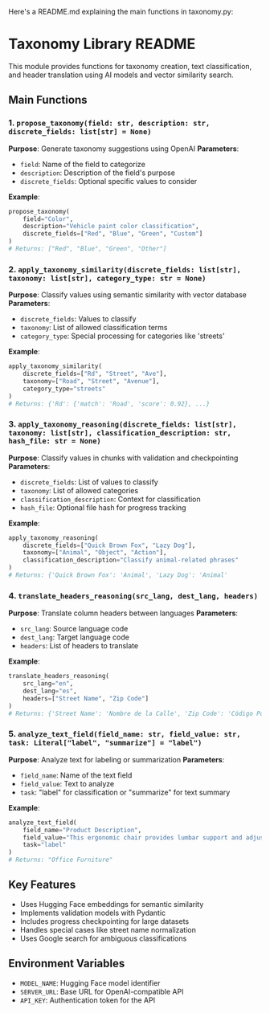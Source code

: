 Here's a README.md explaining the main functions in taxonomy.py:

# Taxonomy Library README

This module provides functions for taxonomy creation, text classification, and header translation using AI models and vector similarity search.

## Main Functions

### 1. `propose_taxonomy(field: str, description: str, discrete_fields: list[str] = None)`
**Purpose**: Generate taxonomy suggestions using OpenAI
**Parameters**:
- `field`: Name of the field to categorize
- `description`: Description of the field's purpose
- `discrete_fields`: Optional specific values to consider

**Example**:
```python
propose_taxonomy(
    field="Color",
    description="Vehicle paint color classification",
    discrete_fields=["Red", "Blue", "Green", "Custom"]
)
# Returns: ["Red", "Blue", "Green", "Other"]
```

### 2. `apply_taxonomy_similarity(discrete_fields: list[str], taxonomy: list[str], category_type: str = None)`
**Purpose**: Classify values using semantic similarity with vector database
**Parameters**:
- `discrete_fields`: Values to classify
- `taxonomy`: List of allowed classification terms
- `category_type`: Special processing for categories like 'streets'

**Example**:
```python
apply_taxonomy_similarity(
    discrete_fields=["Rd", "Street", "Ave"],
    taxonomy=["Road", "Street", "Avenue"],
    category_type="streets"
)
# Returns: {'Rd': {'match': 'Road', 'score': 0.92}, ...}
```

### 3. `apply_taxonomy_reasoning(discrete_fields: list[str], taxonomy: list[str], classification_description: str, hash_file: str = None)`
**Purpose**: Classify values in chunks with validation and checkpointing
**Parameters**:
- `discrete_fields`: List of values to classify
- `taxonomy`: List of allowed categories
- `classification_description`: Context for classification
- `hash_file`: Optional file hash for progress tracking

**Example**:
```python
apply_taxonomy_reasoning(
    discrete_fields=["Quick Brown Fox", "Lazy Dog"],
    taxonomy=["Animal", "Object", "Action"],
    classification_description="Classify animal-related phrases"
)
# Returns: {'Quick Brown Fox': 'Animal', 'Lazy Dog': 'Animal'
```

### 4. `translate_headers_reasoning(src_lang, dest_lang, headers)`
**Purpose**: Translate column headers between languages
**Parameters**:
- `src_lang`: Source language code
- `dest_lang`: Target language code
- `headers`: List of headers to translate

**Example**:
```python
translate_headers_reasoning(
    src_lang="en",
    dest_lang="es",
    headers=["Street Name", "Zip Code"]
)
# Returns: {'Street Name': 'Nombre de la Calle', 'Zip Code': 'Código Postal'
```

### 5. `analyze_text_field(field_name: str, field_value: str, task: Literal["label", "summarize"] = "label")`
**Purpose**: Analyze text for labeling or summarization
**Parameters**:
- `field_name`: Name of the text field
- `field_value`: Text to analyze
- `task`: "label" for classification or "summarize" for text summary

**Example**:
```python
analyze_text_field(
    field_name="Product Description",
    field_value="This ergonomic chair provides lumbar support and adjustable height",
    task="label"
)
# Returns: "Office Furniture"
```

## Key Features
- Uses Hugging Face embeddings for semantic similarity
- Implements validation models with Pydantic
- Includes progress checkpointing for large datasets
- Handles special cases like street name normalization
- Uses Google search for ambiguous classifications

## Environment Variables
- `MODEL_NAME`: Hugging Face model identifier
- `SERVER_URL`: Base URL for OpenAI-compatible API
- `API_KEY`: Authentication token for the API